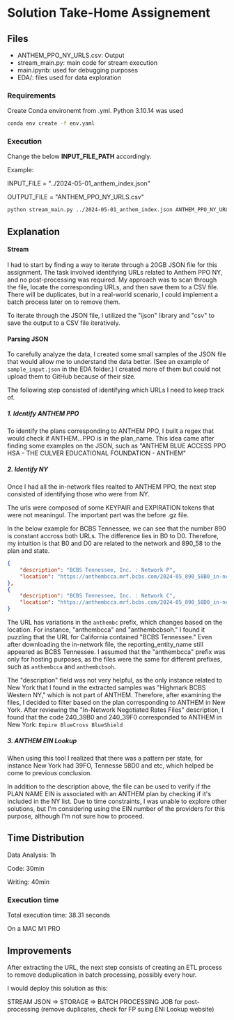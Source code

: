 
# Solution Take-Home Assignement

## Files
- ANTHEM_PPO_NY_URLS.csv: Output
- stream_main.py: main code for stream execution
- main.ipynb: used for debugging purposes
- EDA/: files used for data exploration

### Requirements
Create Conda environemt from .yml. Python 3.10.14 was used
```bash
conda env create -f env.yaml
```
### Execution

Change the below **INPUT_FILE_PATH** accordingly.

Example:

INPUT_FILE = "../2024-05-01_anthem_index.json"

OUTPUT_FILE = "ANTHEM_PPO_NY_URLS.csv"

```bash
python stream_main.py ../2024-05-01_anthem_index.json ANTHEM_PPO_NY_URLS.csv
```


## Explanation

#### Stream
I had to start by finding a way to iterate through a 20GB JSON file for this assignment. The task involved identifying URLs related to Anthem PPO NY, and no post-processing was required. My approach was to scan through the file, locate the corresponding URLs, and then save them to a CSV file. There will be duplicates, but in a real-world scenario, I could implement a batch process later on to remove them.

To iterate through the JSON file, I utilized the "ijson" library and "csv" to save the output to a CSV file iteratively.

#### Parsing JSON

To carefully analyze the data, I created some small samples of the JSON file that would allow me to understand the data better. (See an example of `sample_input.json` in the EDA folder.) I created more of them but could not upload them to GitHub because of their size.

The following step consisted of identifying which URLs I need to keep track of.

##### 1. Identify ANTHEM PPO

To identify the plans corresponding to ANTHEM PPO, I built a regex that would check if ANTHEM...PPO is in the plan_name. This idea came after finding some examples on the JSON, such as "ANTHEM BLUE ACCESS PPO HSA - THE CULVER EDUCATIONAL FOUNDATION - ANTHEM"


##### 2. Identify NY

Once I had all the in-network files realted to ANTHEM PPO, the next step consisted of identifying those who were from NY.


The urls were composed of some KEYPAIR and EXPIRATION tokens that were not meaningul. The important part was the before .gz file.

In the below example for BCBS Tennessee, we can see that the number 890 is constant accross both URLs. The difference lies in B0 to D0. Therefore, my intuition is that B0 and D0 are related to the network and 890_58 to the plan and state.
```json
{
    "description": "BCBS Tennessee, Inc. : Network P",
    "location": "https://anthembcca.mrf.bcbs.com/2024-05_890_58B0_in-network-rates_52_of_60.json.gz"
},
{
    "description": "BCBS Tennessee, Inc. : Network C",
    "location": "https://anthembcca.mrf.bcbs.com/2024-05_890_58D0_in-network-rates_33_of_60.json.gz"
}
```
The URL has variations in the `anthembc` prefix, which changes based on the location. For instance, "anthembcca" and "anthembcbsoh." I found it puzzling that the URL for California contained "BCBS Tennessee." Even after downloading the in-network file, the reporting_entity_name still appeared as BCBS Tennessee. I assumed that the "anthembcca" prefix was only for hosting purposes, as the files were the same for different prefixes, such as `anthembcca` and `anthembcbsoh`.

The "description" field was not very helpful, as the only instance related to New York that I found in the extracted samples was "Highmark BCBS Western NY," which is not part of ANTHEM. Therefore, after examining the files, I decided to filter based on the plan corresponding to ANTHEM in New York. After reviewing the "In-Network Negotiated Rates Files" description, I found that the code 240_39B0 and 240_39F0 corresponded to ANTHEM in New York: `Empire BlueCross BlueShield`


##### 3. ANTHEM EIN Lookup

When using this tool I realized that there was a pattern per state, for instance New York had 39FO, Tennesse 58D0 and etc, which helped be come to previous conclusion.

In addition to the description above, the file can be used to verify if the PLAN NAME EIN is associated with an ANTHEM plan by checking if it's included in the NY list. Due to time constraints, I was unable to explore other solutions, but I'm considering using the EIN number of the providers for this purpose, although I'm not sure how to proceed.

## Time Distribution
Data Analysis: 1h

Code: 30min

Writing: 40min

### Execution time 

Total execution time: 38.31 seconds

On a MAC M1 PRO

## Improvements
After extracting the URL, the next step consists of creating an ETL process to remove deduplication in batch processing, possibly every hour. 

I would deploy this solution as this:

 STREAM JSON => STORAGE => BATCH PROCESSING JOB for post-processing (remove duplicates, check for FP suing ENI Lookup website)
